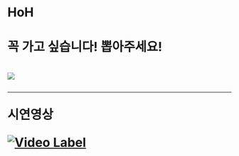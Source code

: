 # HoH
<h1> 꼭 가고 싶습니다! 뽑아주세요! <h1>

<img src="https://user-images.githubusercontent.com/68089565/99201759-e9510480-27ef-11eb-8f90-114dca3e752e.PNG">


----------------------------------------------


시연영상

[![Video Label](http://img.youtube.com/vi/8KOwsk2fzyA/0.jpg)](https://youtu.be/8KOwsk2fzyA) 
